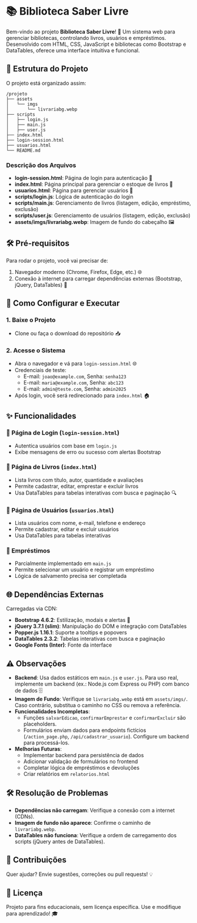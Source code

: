 # 📚 Biblioteca Saber Livre

Bem-vindo ao projeto **Biblioteca Saber Livre**! 🚀 Um sistema web para gerenciar bibliotecas, controlando livros, usuários e empréstimos. Desenvolvido com HTML, CSS, JavaScript e bibliotecas como Bootstrap e DataTables, oferece uma interface intuitiva e funcional.

## 📂 Estrutura do Projeto

O projeto está organizado assim:

```
/projeto
├── assets
│   └── imgs
│       └── livrariabg.webp
├── scripts
│   ├── login.js
│   ├── main.js
│   ├── user.js
├── index.html
├── login-session.html
├── usuarios.html
└── README.md
```

### Descrição dos Arquivos

- **login-session.html**: Página de login para autenticação 🔐  
- **index.html**: Página principal para gerenciar o estoque de livros 📖  
- **usuarios.html**: Página para gerenciar usuários 👥  
- **scripts/login.js**: Lógica de autenticação do login  
- **scripts/main.js**: Gerenciamento de livros (listagem, edição, empréstimo, exclusão)  
- **scripts/user.js**: Gerenciamento de usuários (listagem, edição, exclusão)  
- **assets/imgs/livrariabg.webp**: Imagem de fundo do cabeçalho 🖼️  

## 🛠️ Pré-requisitos

Para rodar o projeto, você vai precisar de:

1. Navegador moderno (Chrome, Firefox, Edge, etc.) 🌐  
2. Conexão à internet para carregar dependências externas (Bootstrap, jQuery, DataTables) 📡

## 🚀 Como Configurar e Executar

### 1. Baixe o Projeto
- Clone ou faça o download do repositório 📥

### 2. Acesse o Sistema
- Abra o navegador e vá para `login-session.html` 🌐  
- Credenciais de teste:
  - E-mail: `joao@example.com`, Senha: `senha123`
  - E-mail: `maria@example.com`, Senha: `abc123`
  - E-mail: `admin@teste.com`, Senha: `admin2025`
- Após login, você será redirecionado para `index.html` 🏠

## ✨ Funcionalidades

### 🔐 Página de Login (`login-session.html`)
- Autentica usuários com base em `login.js`
- Exibe mensagens de erro ou sucesso com alertas Bootstrap

### 📖 Página de Livros (`index.html`)
- Lista livros com título, autor, quantidade e avaliações
- Permite cadastrar, editar, emprestar e excluir livros
- Usa DataTables para tabelas interativas com busca e paginação 🔍

### 👥 Página de Usuários (`usuarios.html`)
- Lista usuários com nome, e-mail, telefone e endereço
- Permite cadastrar, editar e excluir usuários
- Usa DataTables para tabelas interativas

### 📅 Empréstimos
- Parcialmente implementado em `main.js`
- Permite selecionar um usuário e registrar um empréstimo
- Lógica de salvamento precisa ser completada

## 🌐 Dependências Externas

Carregadas via CDN:

- **Bootstrap 4.6.2**: Estilização, modais e alertas 🎨  
- **jQuery 3.7.1 (slim)**: Manipulação do DOM e integração com DataTables  
- **Popper.js 1.16.1**: Suporte a tooltips e popovers  
- **DataTables 2.3.2**: Tabelas interativas com busca e paginação  
- **Google Fonts (Inter)**: Fonte da interface  

## ⚠️ Observações

- **Backend**: Usa dados estáticos em `main.js` e `user.js`. Para uso real, implemente um backend (ex.: Node.js com Express ou PHP) com banco de dados 🗄️  
- **Imagem de Fundo**: Verifique se `livrariabg.webp` está em `assets/imgs/`. Caso contrário, substitua o caminho no CSS ou remova a referência.  
- **Funcionalidades Incompletas**:
  - Funções `salvarEdicao`, `confirmarEmprestar` e `confirmarExcluir` são placeholders.
  - Formulários enviam dados para endpoints fictícios (`/action_page.php`, `/api/cadastrar_usuario`). Configure um backend para processá-los.  
- **Melhorias Futuras**:
  - Implementar backend para persistência de dados  
  - Adicionar validação de formulários no frontend  
  - Completar lógica de empréstimos e devoluções  
  - Criar relatórios em `relatorios.html`  

## 🛠️ Resolução de Problemas

- **Dependências não carregam**: Verifique a conexão com a internet (CDNs).  
- **Imagem de fundo não aparece**: Confirme o caminho de `livrariabg.webp`.  
- **DataTables não funciona**: Verifique a ordem de carregamento dos scripts (jQuery antes de DataTables).  

## 🤝 Contribuições

Quer ajudar? Envie sugestões, correções ou pull requests! 💡

## 📜 Licença

Projeto para fins educacionais, sem licença específica. Use e modifique para aprendizado! 🎓
